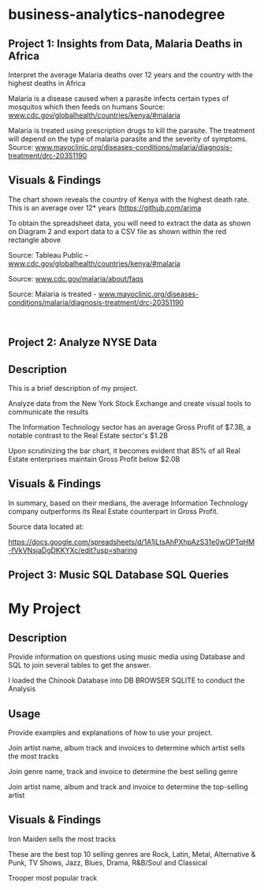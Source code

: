 # business-analytics-nanodegree
## Project 1: Insights from Data, Malaria Deaths in Africa 
Interpret the average Malaria deaths over 12 years and the country with the highest deaths in Africa 

Malaria is a disease caused when a parasite infects certain types of mosquitos which then feeds on humans
Source: www.cdc.gov/globalhealth/countries/kenya/#malaria
 
Malaria is treated using prescription drugs to kill the parasite. The treatment will depend on the type of malaria parasite and the severity of symptoms. 
Source: www.mayoclinic.org/diseases-conditions/malaria/diagnosis-treatment/drc-20351190 
	

## Visuals & Findings

The chart shown reveals the country of Kenya with the highest death rate. This is an average over 12* years (https://github.com/arima





To obtain the spreadsheet data, you will need to extract the data as shown on Diagram 2 and export data to a CSV file as shown within the red rectangle above


Source: Tableau Public – www.cdc.gov/globalhealth/countries/kenya/#malaria

Source: www.cdc.gov/malaria/about/faqs

Source: Malaria is treated - www.mayoclinic.org/diseases-conditions/malaria/diagnosis-treatment/drc-20351190




 
## Project 2: Analyze NYSE Data


## Description
This is a brief description of my project.

Analyze data from the New York Stock Exchange and create visual tools to communicate the results

The Information Technology sector has an average Gross Profit of $7.3B, a notable contrast to the Real Estate sector's $1.2B

Upon scrutinizing the bar chart, it becomes evident that 85% of all Real Estate enterprises maintain Gross Profit below $2.0B



## Visuals & Findings    

In summary, based on their medians, the average Information Technology company outperforms its Real Estate counterpart in Gross Profit.


Source data located at:

https://docs.google.com/spreadsheets/d/1A1jLtsAhPXhpAzS31e0wOPTqHM-fVkVNsjaDgDKKYXc/edit?usp=sharing




## Project 3: Music SQL Database SQL Queries

# My Project

## Description
Provide information on questions using music media using Database and SQL to join several tables to get the answer.

I loaded the Chinook Database into DB BROWSER SQLITE to conduct the Analysis

## Usage
Provide examples and explanations of how to use your project.

Join artist name, album track and invoices to determine which artist sells the most tracks

Join genre name, track and invoice to determine the best selling genre

Join artist name, album and track and invoice to determine the top-selling artist

## Visuals & Findings    

Iron Maiden sells the most tracks

These are the best top 10 selling genres are Rock, Latin, Metal, Alternative & Punk, TV Shows, Jazz, Blues, Drama, R&B/Soul and Classical

Trooper most popular track
